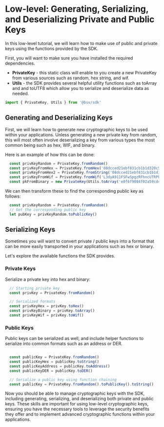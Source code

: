 # Low-level: Generating, Serializing, and Deserializing Private and Public Keys

In this low-level tutorial, we will learn how to make use of public and private keys using the functions provided by the SDK.


First, you will want to make sure you have installed the required dependencies.

- **PrivateKey** - this static class will enable to you create a new PrivateKey from various sources such as random, hex string, and wif.
- **Utils** - the SDK provides several helpful utility functions such as toArray and and toUTF8 which allow you to serialize and deserialize data as needed.

```ts
import { PrivateKey, Utils } from '@bsv/sdk'
```

## Generating and Deserializing Keys
First, we will learn how to generate new cryptographic keys to be used within your applications. Unless generating a new private key from random, this will most often involve deserializing a key from various types the most common being such as hex, WIF, and binary.

Here is an example of how this can be done:

```ts
  const privKeyRandom = PrivateKey.fromRandom()
  const privKeyFromHex = PrivateKey.fromHex('08dcced21ebf831cb1b1d320c5de2dee690ebea9b4930a7f1af9b7bde8f7858a')
  const privKeyFromHex2 = PrivateKey.fromString('08dcced21ebf831cb1b1d320c5de2dee690ebea9b4930a7f1af9b7bde8f7858a', 'hex')
  const privKeyFromWif = PrivateKey.fromWif('L3dyA911FSFwSpgzRFhncUTRPk57aNTHkEhRtXoi4W7fz63bR45W')
  const pkFromBinary = new PrivateKey(Utils.toArray('e0f6f9084f02a59cdc0aa9498b28fe8e20d0d4eeeb19af629761099210990894', 'hex'))
```

We can then transform these to find the corresponding public key  as follows:

```ts
  const privKeyRandom = PrivateKey.fromRandom()
  // Get the corresponding public key
  let pubKey = privKeyRandom.toPublicKey()
```

## Serializing Keys

Sometimes you will want to convert private / public keys into a format that can be more easily transported in your applications such as hex or binary.

Let's explore the available functions the SDK provides.

### Private Keys
Serialize a private key into hex and binary:
```ts
  // Starting private key
  const privKey = PrivateKey.fromRandom()

  // Serialized formats
  const privKeyHex = privKey.toHex()
  const privKeyBinary = privKey.toArray()
  const privKeyWif = privKey.toWif()
```

### Public Keys
Public keys can be serialized as well, and include helper functions to serialize into common formats such as an address or DER.

```ts
  
  const publicKey = PrivateKey.fromRandom()
  const publicKeyHex = publicKey.toString()
  const publicKeyAddress = publicKey.toAddress()
  const publicKeyDER = publicKey.toDER()

  // Serialize a public key using function chaining
  const publicKey = PrivateKey.fromRandom().toPublicKey().toString()
```

Now you should be able to manage cryptographic keys with the SDK, including generating, serializing, and deserializing both private and public keys. These skills are important for using low-level cryptographic keys, ensuring you have the necessary tools to leverage the security benefits they offer and to implement advanced cryptographic functions within your applications.